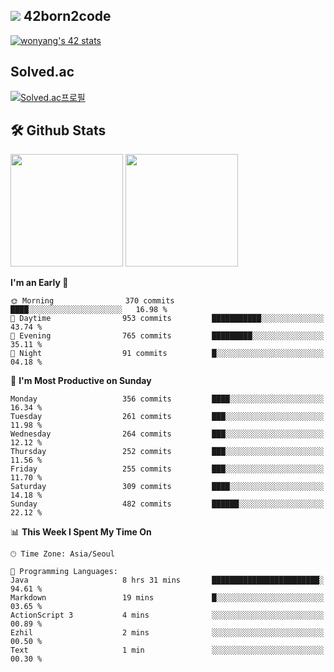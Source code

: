 
## <img src="https://img.shields.io/badge/-000000?style=flat&logo=42&logoColor=white"> 42born2code
[![wonyang's 42 stats](https://badge42.vercel.app/api/v2/cl5nhe5b6007809kydha7ht42/stats?cursusId=21&coalitionId=88)](https://profile.intra.42.fr/users/wonyang)

## Solved.ac
[![Solved.ac프로필](http://mazassumnida.wtf/api/v2/generate_badge?boj=bennyws)](https://solved.ac/bennyws)

## 🛠️ Github Stats
<p>
  <img height="180em" src="https://github-readme-stats-veggie-garden.vercel.app/api?username=gemstoneyang&show_icons=true&include_all_commits=true&bg_color=30,e96443,904e95&title_color=fff&text_color=fff">
  <img height="180em" src="https://github-readme-stats-veggie-garden.vercel.app/api/top-langs/?username=gemstoneyang&layout=compact&bg_color=30,e96443,904e95&title_color=fff&text_color=fff">
</p>

<!--START_SECTION:waka-->
**I'm an Early 🐤** 

```text
🌞 Morning                370 commits         ████░░░░░░░░░░░░░░░░░░░░░   16.98 % 
🌆 Daytime                953 commits         ███████████░░░░░░░░░░░░░░   43.74 % 
🌃 Evening                765 commits         █████████░░░░░░░░░░░░░░░░   35.11 % 
🌙 Night                  91 commits          █░░░░░░░░░░░░░░░░░░░░░░░░   04.18 % 
```
📅 **I'm Most Productive on Sunday** 

```text
Monday                   356 commits         ████░░░░░░░░░░░░░░░░░░░░░   16.34 % 
Tuesday                  261 commits         ███░░░░░░░░░░░░░░░░░░░░░░   11.98 % 
Wednesday                264 commits         ███░░░░░░░░░░░░░░░░░░░░░░   12.12 % 
Thursday                 252 commits         ███░░░░░░░░░░░░░░░░░░░░░░   11.56 % 
Friday                   255 commits         ███░░░░░░░░░░░░░░░░░░░░░░   11.70 % 
Saturday                 309 commits         ████░░░░░░░░░░░░░░░░░░░░░   14.18 % 
Sunday                   482 commits         ██████░░░░░░░░░░░░░░░░░░░   22.12 % 
```


📊 **This Week I Spent My Time On** 

```text
🕑︎ Time Zone: Asia/Seoul

💬 Programming Languages: 
Java                     8 hrs 31 mins       ████████████████████████░   94.61 % 
Markdown                 19 mins             █░░░░░░░░░░░░░░░░░░░░░░░░   03.65 % 
ActionScript 3           4 mins              ░░░░░░░░░░░░░░░░░░░░░░░░░   00.89 % 
Ezhil                    2 mins              ░░░░░░░░░░░░░░░░░░░░░░░░░   00.50 % 
Text                     1 min               ░░░░░░░░░░░░░░░░░░░░░░░░░   00.30 % 
```


<!--END_SECTION:waka-->
